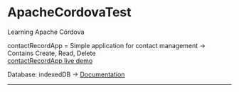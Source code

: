 # ApacheCordovaTest
Learning Apache Córdova

contactRecordApp = Simple application for contact management -> Contains Create, Read, Delete
<br>
<a href="https://igorfachini.github.io/ApacheCordovaTest/contactRecordApp/www/index.html"> contactRecordApp live demo </a>

Database: indexedDB -> <a href="https://cordova.apache.org/docs/en/latest/cordova/storage/storage.html#indexeddb">Documentation</a>
<hr>

